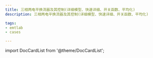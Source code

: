 ```yaml
---
title: 三相两电平换流器及其控制(详细模型、快速详细、开关函数、平均化)
description: 三相两电平换流器及其控制(详细模型、快速详细、开关函数、平均化)

tags:
- emtlab
- cases

---
```


import DocCardList from '@theme/DocCardList';

<DocCardList />